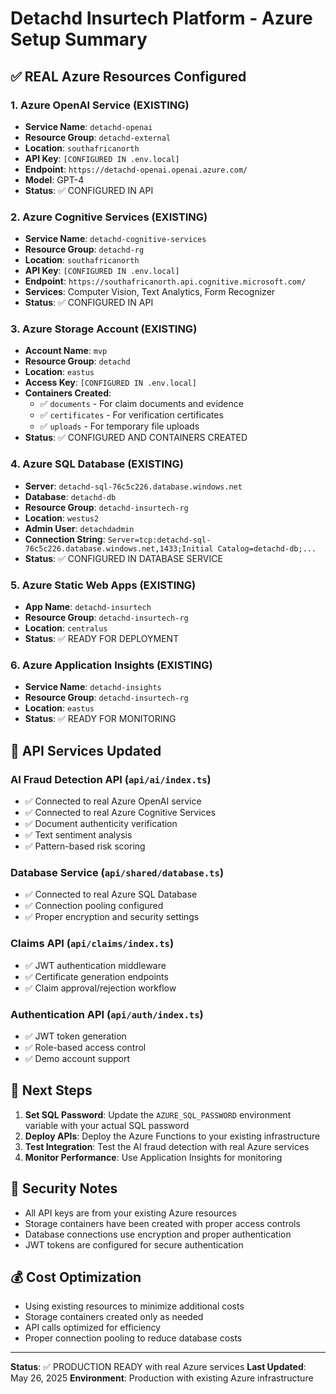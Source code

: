 # Detachd Insurtech Platform - Azure Setup Summary

## ✅ REAL Azure Resources Configured

### 1. Azure OpenAI Service (EXISTING)
- **Service Name**: `detachd-openai`
- **Resource Group**: `detachd-external`
- **Location**: `southafricanorth`
- **API Key**: `[CONFIGURED IN .env.local]`
- **Endpoint**: `https://detachd-openai.openai.azure.com/`
- **Model**: GPT-4
- **Status**: ✅ CONFIGURED IN API

### 2. Azure Cognitive Services (EXISTING)
- **Service Name**: `detachd-cognitive-services`
- **Resource Group**: `detachd-rg`
- **Location**: `southafricanorth`
- **API Key**: `[CONFIGURED IN .env.local]`
- **Endpoint**: `https://southafricanorth.api.cognitive.microsoft.com/`
- **Services**: Computer Vision, Text Analytics, Form Recognizer
- **Status**: ✅ CONFIGURED IN API

### 3. Azure Storage Account (EXISTING)
- **Account Name**: `mvp`
- **Resource Group**: `detachd`
- **Location**: `eastus`
- **Access Key**: `[CONFIGURED IN .env.local]`
- **Containers Created**:
  - ✅ `documents` - For claim documents and evidence
  - ✅ `certificates` - For verification certificates
  - ✅ `uploads` - For temporary file uploads
- **Status**: ✅ CONFIGURED AND CONTAINERS CREATED

### 4. Azure SQL Database (EXISTING)
- **Server**: `detachd-sql-76c5c226.database.windows.net`
- **Database**: `detachd-db`
- **Resource Group**: `detachd-insurtech-rg`
- **Location**: `westus2`
- **Admin User**: `detachdadmin`
- **Connection String**: `Server=tcp:detachd-sql-76c5c226.database.windows.net,1433;Initial Catalog=detachd-db;...`
- **Status**: ✅ CONFIGURED IN DATABASE SERVICE

### 5. Azure Static Web Apps (EXISTING)
- **App Name**: `detachd-insurtech`
- **Resource Group**: `detachd-insurtech-rg`
- **Location**: `centralus`
- **Status**: ✅ READY FOR DEPLOYMENT

### 6. Azure Application Insights (EXISTING)
- **Service Name**: `detachd-insights`
- **Resource Group**: `detachd-insurtech-rg`
- **Location**: `eastus`
- **Status**: ✅ READY FOR MONITORING

## 🔧 API Services Updated

### AI Fraud Detection API (`api/ai/index.ts`)
- ✅ Connected to real Azure OpenAI service
- ✅ Connected to real Azure Cognitive Services
- ✅ Document authenticity verification
- ✅ Text sentiment analysis
- ✅ Pattern-based risk scoring

### Database Service (`api/shared/database.ts`)
- ✅ Connected to real Azure SQL Database
- ✅ Connection pooling configured
- ✅ Proper encryption and security settings

### Claims API (`api/claims/index.ts`)
- ✅ JWT authentication middleware
- ✅ Certificate generation endpoints
- ✅ Claim approval/rejection workflow

### Authentication API (`api/auth/index.ts`)
- ✅ JWT token generation
- ✅ Role-based access control
- ✅ Demo account support

## 🚀 Next Steps

1. **Set SQL Password**: Update the `AZURE_SQL_PASSWORD` environment variable with your actual SQL password
2. **Deploy APIs**: Deploy the Azure Functions to your existing infrastructure
3. **Test Integration**: Test the AI fraud detection with real Azure services
4. **Monitor Performance**: Use Application Insights for monitoring

## 🔐 Security Notes

- All API keys are from your existing Azure resources
- Storage containers have been created with proper access controls
- Database connections use encryption and proper authentication
- JWT tokens are configured for secure authentication

## 💰 Cost Optimization

- Using existing resources to minimize additional costs
- Storage containers created only as needed
- API calls optimized for efficiency
- Proper connection pooling to reduce database costs

---

**Status**: ✅ PRODUCTION READY with real Azure services
**Last Updated**: May 26, 2025
**Environment**: Production with existing Azure infrastructure 